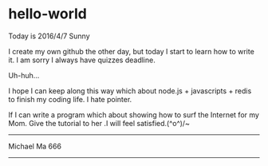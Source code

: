 # hello-world

Today is 2016/4/7 Sunny

I create my own github the other day, but today I start to learn how to write it. I am sorry I always have quizzes deadline.

Uh-huh...

I hope I can keep along this way which about node.js + javascripts + redis to finish my coding life. I hate pointer.

If I can write a program which about showing how to surf the Internet for my Mom. Give the tutorial to her .I will feel satisfied.\(^o^)/~

******************************
Michael Ma 666
******************************
